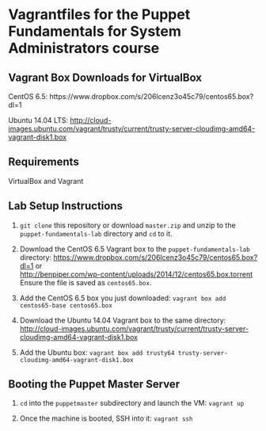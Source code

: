 <h1>Vagrantfiles for the Puppet Fundamentals for System Administrators course</h1>

<h2>Vagrant Box Downloads for VirtualBox</h2>
CentOS 6.5: https://www.dropbox.com/s/206lcenz3o45c79/centos65.box?dl=1

Ubuntu 14.04 LTS: http://cloud-images.ubuntu.com/vagrant/trusty/current/trusty-server-cloudimg-amd64-vagrant-disk1.box

<h2>Requirements</h2>
VirtualBox and Vagrant

<h2>Lab Setup Instructions</h2>

1. `git clone` this repository or download `master.zip` and unzip to the `puppet-fundamentals-lab` directory and `cd` to it.

2. Download the CentOS 6.5 Vagrant box to the `puppet-fundamentals-lab` directory: 
https://www.dropbox.com/s/206lcenz3o45c79/centos65.box?dl=1 or<br> 
http://benpiper.com/wp-content/uploads/2014/12/centos65.box.torrent<br>
Ensure the file is saved as `centos65.box`.

3. Add the CentOS 6.5 box you just downloaded:
`vagrant box add centos65-base centos65.box`

4. Download the Ubuntu 14.04 Vagrant box to the same directory:
http://cloud-images.ubuntu.com/vagrant/trusty/current/trusty-server-cloudimg-amd64-vagrant-disk1.box

5. Add the Ubuntu box:
`vagrant box add trusty64 trusty-server-cloudimg-amd64-vagrant-disk1.box`

<h2>Booting the Puppet Master Server</h2>

1. `cd` into the `puppetmaster` subdirectory and launch the VM:
`vagrant up`

2. Once the machine is booted, SSH into it:
`vagrant ssh`
